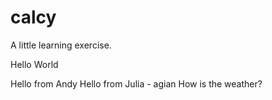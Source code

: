 # calcy

A little learning exercise.

Hello World

Hello from Andy
Hello from Julia - agian
How is the weather?

